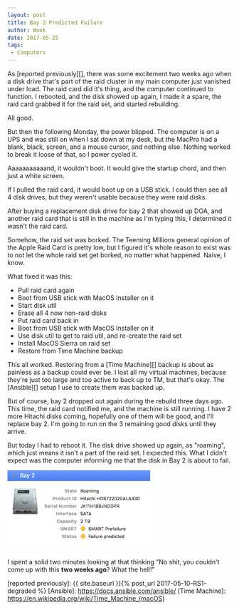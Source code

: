 ```yaml
---
layout: post
title: Bay 2 Predicted Failure
author: Wook
date: 2017-05-25
tags: 
 - Computers
---
```


As [reported previously][], there was some excitement two weeks ago when a disk
drive that's part of the raid cluster in my main computer just vanished under
load.  The raid card did it's thing, and the computer continued to function.
I rebooted, and the disk showed up again, I made it a spare, the raid card grabbed
it for the raid set, and started rebuilding.

All good.

But then the following Monday, the power blipped. The computer is on a UPS and was
still on when I sat down at my desk, but the MacPro had a blank, black, screen,
and a mouse cursor, and nothing else.  Nothing worked to break it loose of that,
so I power cycled it.

Aaaaaaaaaaand, it wouldn't boot.  It would give the startup chord, and then just a
white screen.

If I pulled the raid card, it would boot up on a USB stick.  I could then see all
4 disk drives, but they weren't usable because they were raid disks.

After buying a replacement disk drive for bay 2 that showed up DOA, and another
raid card that is still in the machine as I'm typing this, I determined it wasn't
the raid card.

Somehow, the raid set was borked.  The Teeming Millions general opinion of the
Apple Raid Card is pretty low, but I figured it's whole reason to exist was to
not let the whole raid set get borked, no matter what happened.  Naive, I know.

What fixed it was this:

- Pull raid card again
- Boot from USB stick with MacOS Installer on it
- Start disk util
- Erase all 4 now non-raid disks
- Put raid card back in
- Boot from USB stick with MacOS Installer on it
- Use disk util to get to raid util, and re-create the raid set
- Install MacOS Sierra on raid set
- Restore from Time Machine backup

This all worked.  Restoring from a [Time Machine][] backup is about as painless
as a backup could ever be.  I lost all my virtual machines, because they're just
too large and too active to back up to TM, but that's okay.  The [Ansible][] setup
I use to create them was backed up.

But of course, bay 2 dropped out again during the rebuild three days ago.
This time, the
raid card notified me, and the machine is still running.  I have 2 more Hitachi
disks coming, hopefully one of them will be good, and I'll replace bay 2.  I'm
going to run on the 3 remaining good disks until they arrive.

But today I had to reboot it.  The disk drive showed up again, as "roaming",
which just means it isn't a part of the raid set.  I expected this.  What I
didn't expect was the computer informing me that the disk in Bay 2 is about
to fail.

![events](/assets/pics/predicted-failure.png)

I spent a solid two minutes looking at that thinking "No shit, you couldn't
come up with this **two weeks ago**?  What the hell!"


[reported previously]: {{ site.baseurl }}{% post_url 2017-05-10-RS1-degraded %}
[Ansible]: https://docs.ansible.com/ansible/
[Time Machine]: https://en.wikipedia.org/wiki/Time_Machine_(macOS)
